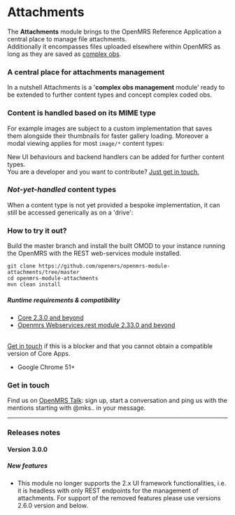 # Attachments
The **Attachments** module brings to the OpenMRS Reference Application a central place to manage file attachments.
<br>Additionally it encompasses files uploaded elsewhere within OpenMRS as long as they are saved as [complex obs](https://wiki.openmrs.org/display/docs/Creating+Complex+Observations+and+Concepts).

### A central place for attachments management
In a nutshell Attachments is a '**complex obs management** module' ready to be extended to further content types and concept complex coded obs.

### Content is handled based on its MIME type
For example images are subject to a custom implementation that saves them alongside their thumbnails for faster gallery loading. Moreover a modal viewing applies for most `image/*` content types:

New UI behaviours and backend handlers can be added for further content types.
<br>You are a developer and you want to contribute? [Just get in touch.](#get-in-touch)

### _Not-yet-handled_ content types
When a content type is not yet provided a bespoke implementation, it can still be accessed generically as on a 'drive':

### How to try it out?
Build the master branch and install the built OMOD to your instance running the OpenMRS with the REST web-services module installed.
```
git clone https://github.com/openmrs/openmrs-module-attachments/tree/master
cd openmrs-module-attachments
mvn clean install
```
##### Runtime requirements & compatibility
* [Core 2.3.0 and beyond](https://github.com/openmrs/openmrs-core)
* [Openmrs Webservices.rest module 2.33.0 and beyond](https://github.com/openmrs/openmrs-module-webservices.rest)

<br>[Get in touch](#get-in-touch) if this is a blocker and that you cannot obtain a compatible version of Core Apps.
* Google Chrome 51+

### Get in touch
Find us on [OpenMRS Talk](https://talk.openmrs.org/): sign up, start a conversation and ping us with the mentions starting with @mks.. in your message.

----

### Releases notes

#### Version 3.0.0
##### New features
* This module no longer supports the 2.x UI framework functionalities, i.e. it is headless with only REST endpoints for the management of attachments. For support of the removed features please use versions 2.6.0 version and below.
